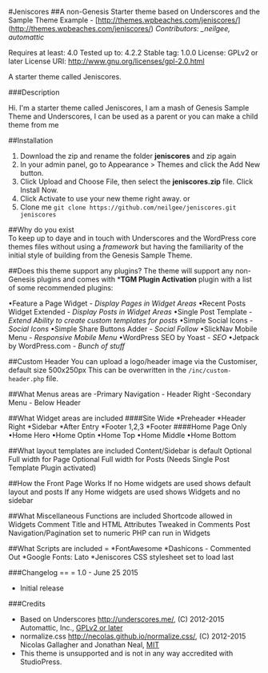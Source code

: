 #Jeniscores
##A non-Genesis Starter theme based on Underscores and the Sample Theme
Example - [http://themes.wpbeaches.com/jeniscores/] (http://themes.wpbeaches.com/jeniscores/)
*Contributors: _neilgee, automattic*

Requires at least: 4.0
Tested up to: 4.2.2
Stable tag: 1.0.0
License: GPLv2 or later
License URI: http://www.gnu.org/licenses/gpl-2.0.html

A starter theme called Jeniscores.

###Description

Hi. I'm a starter theme called Jeniscores, I am a mash of Genesis Sample Theme and Underscores, I can be used as a parent or you can make a child theme from me


##Installation
1. Download the zip and rename the folder **jeniscores** and zip again	
2. In your admin panel, go to Appearance > Themes and click the Add New button.
3. Click Upload and Choose File, then select the **jeniscores.zip** file. Click Install Now.
4. Click Activate to use your new theme right away.
or
1. Clone me `git clone https://github.com/neilgee/jeniscores.git jeniscores`



##Why do you exist  
To keep up to daye and in touch with Underscores and the WordPress core themes files without using a *framework* but having the familiarity of the initial style of building from the Genesis Sample Theme.

##Does this theme support any plugins?
The theme will support any non-Genesis plugins and comes with ***TGM Plugin Activation** plugin with a list of some recommended plugins:

•Feature a Page Widget - *Display Pages in Widget Areas*
•Recent Posts Widget Extended - *Display Posts in Widget Areas*
•Single Post Template - *Extend Ability to create custom templates for posts*
•Simple Social Icons - *Social Icons*
•Simple Share Buttons Adder - *Social Follow*
•SlickNav Mobile Menu - *Responsive Mobile Menu*
•WordPress SEO by Yoast - *SEO*
•Jetpack by WordPress.com - *Bunch of stuff*

##Custom Header
You can upload a logo/header image via the Customiser, default size 500x250px
This can be overwritten in the `/inc/custom-header.php` file.

##What Menus areas are 
-Primary Navigation - Header Right
-Secondary Menu - Below Header


##What Widget areas are included
####Site Wide
*Preheader
*Header Right
*Sidebar
*After Entry
*Footer 1,2,3
*Footer
####Home Page Only
•Home Hero
•Home Optin
•Home Top
•Home Middle
•Home Bottom

##What layout templates are included
Content/Sidebar is default
Optional Full width for Page
Optional Full width for Posts (Needs Single Post Template Plugin activated)

##How the Front Page Works
If no Home widgets are used shows default layout and posts
If any Home widgets are used shows Widgets and no sidebar 

##What Miscellaneous Functions are included
Shortcode allowed in Widgets
Comment Title and HTML Attributes Tweaked in Comments
Post Navigation/Pagination set to numeric
PHP can run in Widgets

##What Scripts are included =
*FontAwesome
*Dashicons - Commented Out
*Google Fonts: Lato
*Jeniscores CSS stylesheet set to load last

###Changelog ==
= 1.0 - June 25 2015
* Initial release

###Credits
* Based on Underscores http://underscores.me/, (C) 2012-2015 Automattic, Inc., [GPLv2 or later](https://www.gnu.org/licenses/gpl-2.0.html)
* normalize.css http://necolas.github.io/normalize.css/, (C) 2012-2015 Nicolas Gallagher and Jonathan Neal, [MIT](http://opensource.org/licenses/MIT)
* This theme is unsupported and is not in any way accredited with StudioPress.
